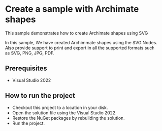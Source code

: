 # Create a sample with Archimate shapes

This sample demonstrates how to create Archimate shapes using SVG 


In this sample, We have created Archimmate shapes using the SVG Nodes. Also provide support to print and export in all the supported formats such as SVG, PNG, JPG, PDF.


## Prerequisites

* Visual Studio 2022

## How to run the project

* Checkout this project to a location in your disk.
* Open the solution file using the Visual Studio 2022.
* Restore the NuGet packages by rebuilding the solution.
* Run the project.